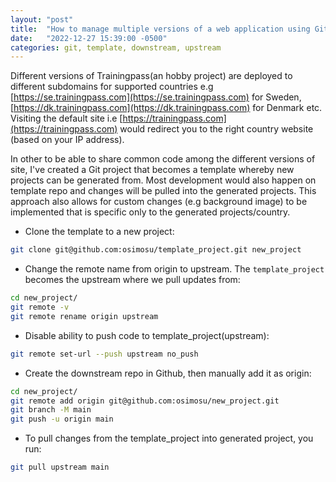 ```yaml
---
layout: "post"
title:  "How to manage multiple versions of a web application using Git"
date:   "2022-12-27 15:39:00 -0500"
categories: git, template, downstream, upstream
---
```


Different versions of Trainingpass(an hobby project) are deployed to different subdomains for supported countries e.g [https://se.trainingpass.com](https://se.trainingpass.com) for Sweden, [https://dk.trainingpass.com](https://dk.trainingpass.com) for Denmark etc. Visiting the default site i.e [https://trainingpass.com](https://trainingpass.com) would redirect you to the right country website (based on your IP address).

In other to be able to share common code among the different versions of site, I've created a Git project that becomes a template whereby new projects can be generated from. Most development would also happen on template repo and changes will be pulled into the generated projects. This approach also allows for custom changes (e.g background image) to be implemented that is specific only to the generated projects/country.


- Clone the template to a new project:
```bash
git clone git@github.com:osimosu/template_project.git new_project
```

- Change the remote name from origin to upstream. The `template_project` becomes the upstream where we pull updates from:
```bash
cd new_project/
git remote -v
git remote rename origin upstream
```

- Disable ability to push code to template_project(upstream):
```bash
git remote set-url --push upstream no_push
```

- Create the downstream repo in Github, then manually add it as origin:
 ```bash
cd new_project/
git remote add origin git@github.com:osimosu/new_project.git
git branch -M main
git push -u origin main
```

- To pull changes from the template_project into generated project, you run:
 ```bash
git pull upstream main
```